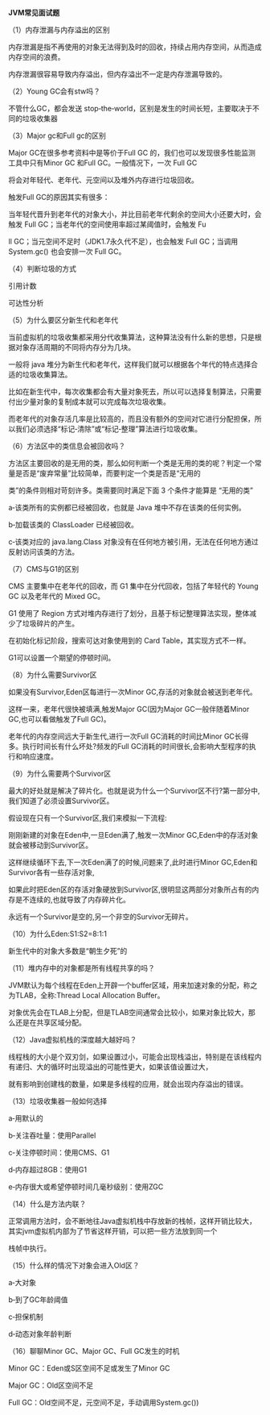 **JVM常见面试题**

（1）内存泄漏与内存溢出的区别

内存泄漏是指不再使用的对象无法得到及时的回收，持续占用内存空间，从而造成内存空间的浪费。

内存泄漏很容易导致内存溢出，但内存溢出不一定是内存泄漏导致的。

（2）Young GC会有stw吗？

不管什么GC，都会发送 stop‐the‐world，区别是发生的时间长短，主要取决于不同的垃圾收集器

（3）Major gc和Full gc的区别

Major GC在很多参考资料中是等价于Full GC 的，我们也可以发现很多性能监测工具中只有Minor GC 和Full GC。一般情况下，一次 Full GC

将会对年轻代、老年代、元空间以及堆外内存进行垃圾回收。

触发Full GC的原因其实有很多：

当年轻代晋升到老年代的对象大小，并比目前老年代剩余的空间大小还要大时，会触发 Full GC；当老年代的空间使用率超过某阈值时，会触发 Fu

ll GC；当元空间不足时（JDK1.7永久代不足），也会触发 Full GC；当调用 System.gc() 也会安排一次 Full GC。

（4）判断垃圾的方式

引用计数

可达性分析

（5）为什么要区分新生代和老年代

当前虚拟机的垃圾收集都采用分代收集算法，这种算法没有什么新的思想，只是根据对象存活周期的不同将内存分为几块。

一般将 java 堆分为新生代和老年代，这样我们就可以根据各个年代的特点选择合适的垃圾收集算法。

比如在新生代中，每次收集都会有大量对象死去，所以可以选择复制算法，只需要付出少量对象的复制成本就可以完成每次垃圾收集。

而老年代的对象存活几率是比较高的，而且没有额外的空间对它进行分配担保，所以我们必须选择“标记‐清除”或“标记‐整理”算法进行垃圾收集。



（6）方法区中的类信息会被回收吗？

方法区主要回收的是无用的类，那么如何判断一个类是无用的类的呢？判定一个常量是否是“废弃常量”比较简单，而要判定一个类是否是“无用的

类”的条件则相对苛刻许多。类需要同时满足下面 3 个条件才能算是 “无用的类”

a‐该类所有的实例都已经被回收，也就是 Java 堆中不存在该类的任何实例。

b‐加载该类的 ClassLoader 已经被回收。

c‐该类对应的 java.lang.Class 对象没有在任何地方被引用，无法在任何地方通过反射访问该类的方法。



（7）CMS与G1的区别

CMS 主要集中在老年代的回收，而 G1 集中在分代回收，包括了年轻代的 Young GC 以及老年代的 Mixed GC。

G1 使用了 Region 方式对堆内存进行了划分，且基于标记整理算法实现，整体减少了垃圾碎片的产生。

在初始化标记阶段，搜索可达对象使用到的 Card Table，其实现方式不一样。

G1可以设置一个期望的停顿时间。



（8）为什么需要Survivor区

如果没有Survivor,Eden区每进行一次Minor GC,存活的对象就会被送到老年代。

这样一来，老年代很快被填满,触发Major GC(因为Major GC一般伴随着Minor GC,也可以看做触发了Full GC)。

老年代的内存空间远大于新生代,进行一次Full GC消耗的时间比Minor GC长得多。执行时间长有什么坏处?频发的Full GC消耗的时间很长,会影响大型程序的执行和响应速度。



（9）为什么需要两个Survivor区

最大的好处就是解决了碎片化。也就是说为什么一个Survivor区不行?第一部分中,我们知道了必须设置Survivor区。

假设现在只有一个Survivor区,我们来模拟一下流程:

刚刚新建的对象在Eden中,一旦Eden满了,触发一次Minor GC,Eden中的存活对象就会被移动到Survivor区。

这样继续循环下去,下一次Eden满了的时候,问题来了,此时进行Minor GC,Eden和Survivor各有一些存活对象,

如果此时把Eden区的存活对象硬放到Survivor区,很明显这两部分对象所占有的内存是不连续的,也就导致了内存碎片化。

永远有一个Survivor是空的,另一个非空的Survivor无碎片。



（10）为什么Eden:S1:S2=8:1:1

新生代中的对象大多数是“朝生夕死”的



（11）堆内存中的对象都是所有线程共享的吗？

JVM默认为每个线程在Eden上开辟一个buffer区域，用来加速对象的分配，称之为TLAB，全称:Thread Local Allocation Buffer。

对象优先会在TLAB上分配，但是TLAB空间通常会比较小，如果对象比较大，那么还是在共享区域分配。



（12）Java虚拟机栈的深度越大越好吗？

线程栈的大小是个双刃剑，如果设置过小，可能会出现栈溢出，特别是在该线程内有递归、大的循环时出现溢出的可能性更大，如果该值设置过大，

就有影响到创建栈的数量，如果是多线程的应用，就会出现内存溢出的错误。



（13）垃圾收集器一般如何选择

a‐用默认的

b‐关注吞吐量：使用Parallel

c‐关注停顿时间：使用CMS、G1

d‐内存超过8GB：使用G1

e‐内存很大或希望停顿时间几毫秒级别：使用ZGC



（14）什么是方法内联？

正常调用方法时，会不断地往Java虚拟机栈中存放新的栈帧，这样开销比较大，其实jvm虚拟机内部为了节省这样开销，可以把一些方法放到同一个

栈帧中执行。



（15）什么样的情况下对象会进入Old区？

a‐大对象

b‐到了GC年龄阈值

c‐担保机制

d‐动态对象年龄判断



（16）聊聊Minor GC、Major GC、Full GC发生的时机

Minor GC：Eden或S区空间不足或发生了Minor GC

Major GC：Old区空间不足

Full GC：Old空间不足，元空间不足，手动调用System.gc())